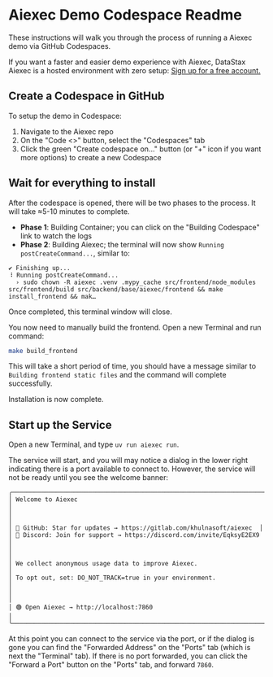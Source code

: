 # Aiexec Demo Codespace Readme

These instructions will walk you through the process of running a Aiexec demo via GitHub Codespaces.

If you want a faster and easier demo experience with Aiexec, DataStax Aiexec is a hosted environment with zero setup: [Sign up for a free account.](https://astra.datastax.com/signup?type=aiexec)

## Create a Codespace in GitHub

To setup the demo in Codespace:

1. Navigate to the Aiexec repo
2. On the "Code <>" button, select the "Codespaces" tab
3. Click the green "Create codespace on..." button (or "+" icon if you want more options) to create a new Codespace

## Wait for everything to install

After the codespace is opened, there will be two phases to the process. It will take ≈5-10 minutes to complete.

* **Phase 1**: Building Container; you can click on the "Building Codespace" link to watch the logs
* **Phase 2**: Building Aiexec; the terminal will now show `Running postCreateCommand...`, similar to:

```
✔ Finishing up...
⠸ Running postCreateCommand...
  › sudo chown -R aiexec .venv .mypy_cache src/frontend/node_modules src/frontend/build src/backend/base/aiexec/frontend && make install_frontend && mak…
```

Once completed, this terminal window will close.

You now need to manually build the frontend. Open a new Terminal and run command:

```bash
make build_frontend
```

This will take a short period of time, you should have a message similar to `Building frontend static files` and the command will complete successfully.

Installation is now complete.

## Start up the Service

Open a new Terminal, and type `uv run aiexec run`.

The service will start, and you will may notice a dialog in the lower right indicating there is a port available to connect to. However, the service will not be ready until you see the welcome banner:

```
╭───────────────────────────────────────────────────────────────────────╮
│ Welcome to Aiexec                                                   │
│                                                                       │
│ 🌟 GitHub: Star for updates → https://gitlab.com/khulnasoft/aiexec  │
│ 💬 Discord: Join for support → https://discord.com/invite/EqksyE2EX9   │
│                                                                       │
│ We collect anonymous usage data to improve Aiexec.                  │
│ To opt out, set: DO_NOT_TRACK=true in your environment.               │
│                                                                       │
│ 🟢 Open Aiexec → http://localhost:7860                               │
╰───────────────────────────────────────────────────────────────────────╯
```

At this point you can connect to the service via the port, or if the dialog is gone you can find the "Forwarded Address" on the "Ports" tab (which is next the "Terminal" tab). If there is no port forwarded, you can click the "Forward a Port" button on the "Ports" tab, and forward `7860`.